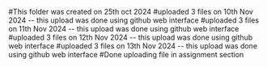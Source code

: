 #This folder was created on 25th oct  2024
#uploaded 3 files on 10th Nov 2024 -- this upload was done using github web interface
#uploaded 3 files on 11th Nov 2024 -- this upload was done using github web interface
#uploaded 3 files on 12th Nov 2024 -- this upload was done using github web interface
#uploaded 3 files on 13th Nov 2024 -- this upload was done using github web interface
#Done uploading file in assignment section
